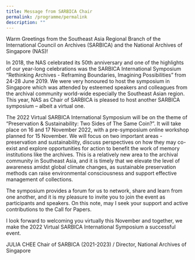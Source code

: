 ```yaml
---
title: Message from SARBICA Chair
permalink: /programme/permalink
description: ""
---
```

Warm Greetings from the Southeast Asia Regional Branch of the International Council on Archives (SARBICA) and the National Archives of Singapore (NAS)!

In 2018, the NAS celebrated its 50th anniversary and one of the highlights of our year-long celebrations was the SARBICA International Symposium “Rethinking Archives - Reframing Boundaries, Imagining Possibilities” from 24-28 June 2019. We were very honoured to host the symposium in Singapore which was attended by esteemed speakers and colleagues from the archival community world-wide especially the Southeast Asian region. This year, NAS as Chair of SARBICA is pleased to host another SARBICA symposium – albeit a virtual one. 

The 2022 Virtual SARBICA International Symposium will be on the theme of “Preservation & Sustainability: Two Sides of The Same Coin?”. It will take place on 16 and 17 November 2022, with a pre-symposium online workshop planned for 15 November. We will focus on two important areas - preservation and sustainability, discuss perspectives on how they may co-exist and explore opportunities for action to benefit the work of memory institutions like the archives. This is a relatively new area to the archival community in Southeast Asia, and it is timely that we elevate the level of awareness amidst global climate changes, as sustainable preservation methods can raise environmental consciousness and support effective management of collections.  
	
The symposium provides a forum for us to network, share and learn from one another, and it is my pleasure to invite you to join the event as participants and speakers. On this note, may I seek your support and active contributions to the Call for Papers.  

I look forward to welcoming you virtually this November and together, we make the 2022 Virtual SARBICA International Symposium a successful event.
	
JULIA CHEE
Chair of SARBICA (2021-2023) /
Director, National Archives of Singapore